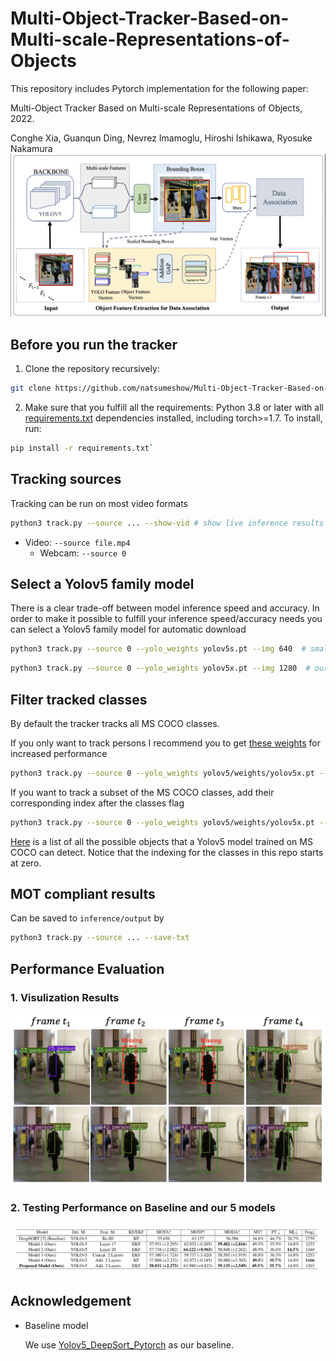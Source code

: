 # Multi-Object-Tracker-Based-on-Multi-scale-Representations-of-Objects
This repository includes Pytorch implementation for the following paper:

Multi-Object Tracker Based on Multi-scale Representations of Objects, 2022.

Conghe Xia, Guanqun Ding, Nevrez Imamoglu, Hiroshi Ishikawa, Ryosuke Nakamura
<img src="Figs/model.png" alt="input" style="width:600px">

## Before you run the tracker
1. Clone the repository recursively:
```bash
git clone https://github.com/natsumeshow/Multi-Object-Tracker-Based-on-Multi-scale-Representations-of-Objects.git`
```
2. Make sure that you fulfill all the requirements: Python 3.8 or later with all [requirements.txt](https://github.com/mikel-brostrom/Yolov5_DeepSort_Pytorch/blob/master/requirements.txt) dependencies installed, including torch>=1.7. To install, run:
```bash
pip install -r requirements.txt`
```
## Tracking sources

Tracking can be run on most video formats

```bash
python3 track.py --source ... --show-vid # show live inference results as well
```

- Video:  `--source file.mp4`
  - Webcam:  `--source 0`

## Select a Yolov5 family model

There is a clear trade-off between model inference speed and accuracy. In order to make it possible to fulfill your inference speed/accuracy needs
you can select a Yolov5 family model for automatic download

```bash
python3 track.py --source 0 --yolo_weights yolov5s.pt --img 640  # smallest yolov5 family model
```

```bash
python3 track.py --source 0 --yolo_weights yolov5x.pt --img 1280  # our model use 
```

## Filter tracked classes

By default the tracker tracks all MS COCO classes.

If you only want to track persons I recommend you to get [these weights](https://drive.google.com/file/d/1gglIwqxaH2iTvy6lZlXuAcMpd_U0GCUb/view?usp=sharing) for increased performance

```bash
python3 track.py --source 0 --yolo_weights yolov5/weights/yolov5x.pt --classes 0  # tracks persons, only
```

If you want to track a subset of the MS COCO classes, add their corresponding index after the classes flag

```bash
python3 track.py --source 0 --yolo_weights yolov5/weights/yolov5x.pt --classes 0 2  # tracks cats and dogs, only
```

[Here](https://tech.amikelive.com/node-718/what-object-categories-labels-are-in-coco-dataset/) is a list of all the possible objects that a Yolov5 model trained on MS COCO can detect. Notice that the indexing for the classes in this repo starts at zero.


## MOT compliant results

Can be saved to `inference/output` by 

```bash
python3 track.py --source ... --save-txt
```

## Performance Evaluation
### 1. Visulization Results
<img src="Figs/visua.png" alt="input" style="width:600px">

### 2. Testing Performance on Baseline and our 5 models
<img src="Figs/table.png" alt="input" style="width:600px">


## Acknowledgement
- Baseline model

    We use [Yolov5_DeepSort_Pytorch](https://github.com/mikel-brostrom/Yolov5_DeepSort_Pytorch) as our baseline.
